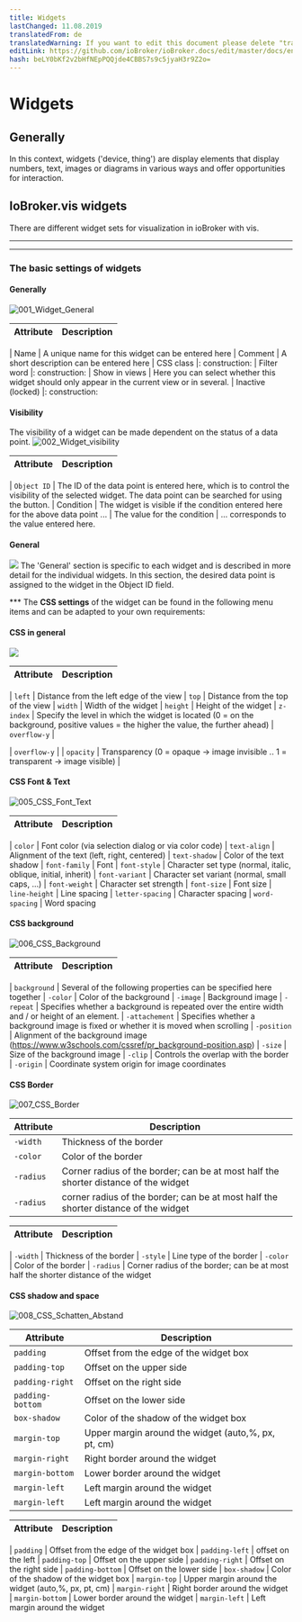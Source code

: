 ```yaml
---
title: Widgets
lastChanged: 11.08.2019
translatedFrom: de
translatedWarning: If you want to edit this document please delete "translatedFrom" field, elsewise this document will be translated automatically again
editLink: https://github.com/ioBroker/ioBroker.docs/edit/master/docs/en/viz/widgets.md
hash: beLY0bKf2v2bHfNEpPQQjde4CBBS7s9c5jyaH3r9Z2o=
---
```

# Widgets
## Generally
In this context, widgets ('device, thing') are display elements that display numbers, text, images or diagrams in various ways and offer opportunities for interaction.

## IoBroker.vis widgets
There are different widget sets for visualization in ioBroker with vis.

-------------------------------------------------------------------------------
-------------------------------------------------------------------------------

### The basic settings of widgets
#### Generally
![001_Widget_General](../../de/viz/media/vis_widgets_001_Widget_Generell.jpg)

| Attribute | Description |
|-----|----|

| Name | A unique name for this widget can be entered here | Comment | A short description can be entered here | CSS class |: construction: | Filter word |: construction: | Show in views | Here you can select whether this widget should only appear in the current view or in several.
| Inactive (locked) |: construction:

#### **Visibility**
The visibility of a widget can be made dependent on the status of a data point.
![002_Widget_visibility](../../de/viz/media/vis_widgets-2_002_Widget_Sichtbarkeit.jpg)

| Attribute | Description |
|----|----|

| `Object ID` | The ID of the data point is entered here, which is to control the visibility of the selected widget. The data point can be searched for using the button.
| Condition | The widget is visible if the condition entered here for the above data point ...
| The value for the condition | ... corresponds to the value entered here.

#### **General**
![](../../de/viz/media/vis_widgets_003_Widget_Allgemein.jpg) The 'General' section is specific to each widget and is described in more detail for the individual widgets.
In this section, the desired data point is assigned to the widget in the Object ID field.

*** The **CSS settings** of the widget can be found in the following menu items and can be adapted to your own requirements:

#### **CSS in general**
![](../../de/viz/media/vis_widgets_004_CSS_allgemein.jpg)

| Attribute | Description |
|-----|----|

| `left` | Distance from the left edge of the view | `top` | Distance from the top of the view | `width` | Width of the widget | `height` | Height of the widget | `z-index` | Specify the level in which the widget is located (0 = on the background, positive values = the higher the value, the further ahead) | `overflow-y` |

| `overflow-y` |
| `opacity` | Transparency (0 = opaque -> image invisible .. 1 = transparent -> image visible) |

#### CSS Font & Text
![005_CSS_Font_Text](../../de/viz/media/vis_widgets_005_CSS_Font_Text.jpg)

| Attribute | Description |
|-----|----|

| `color` | Font color (via selection dialog or via color code) | `text-align` | Alignment of the text (left, right, centered) | `text-shadow` | Color of the text shadow | `font-family` | Font | `font-style` | Character set type (normal, italic, oblique, initial, inherit) | `font-variant` | Character set variant (normal, small caps, ...) | `font-weight` | Character set strength | `font-size` | Font size | `line-height` | Line spacing | `letter-spacing` | Character spacing | `word-spacing` | Word spacing

#### **CSS background**
![006_CSS_Background](../../de/viz/media/vis_widgets_006_CSS_Hintergrund.jpg)

| Attribute | Description |
|-----|-----|

| `background` | Several of the following properties can be specified here together | `-color` | Color of the background | `-image` | Background image | `-repeat` | Specifies whether a background is repeated over the entire width and / or height of an element.
| `-attachement` | Specifies whether a background image is fixed or whether it is moved when scrolling | `-position` | Alignment of the background image (https://www.w3schools.com/cssref/pr_background-position.asp) | `-size` | Size of the background image | `-clip` | Controls the overlap with the border | `-origin` | Coordinate system origin for image coordinates

#### **CSS Border**
![007_CSS_Border](../../de/viz/media/vis_widgets_007_CSS_Border.jpg)

| Attribute | Description |
|----|----|
| `-width` | Thickness of the border | |
| `-color` | Color of the border |
| `-radius` | Corner radius of the border; can be at most half the shorter distance of the widget |
| `-radius` | corner radius of the border; can be at most half the shorter distance of the widget |

| Attribute | Description |
|-----|----|

| `-width` | Thickness of the border | `-style` | Line type of the border | `-color` | Color of the border | `-radius` | Corner radius of the border; can be at most half the shorter distance of the widget

#### CSS shadow and space
![008_CSS_Schatten_Abstand](../../de/viz/media/vis_widgets_008_CSS_Schatten_Abstand.jpg)

| Attribute | Description |
|----|----|
| `padding` | Offset from the edge of the widget box |
| `padding-top` | Offset on the upper side |
| `padding-right` | Offset on the right side |
| `padding-bottom` | Offset on the lower side |
| `box-shadow` | Color of the shadow of the widget box |
| `margin-top` | Upper margin around the widget (auto,%, px, pt, cm) |
| `margin-right` | Right border around the widget |
| `margin-bottom` | Lower border around the widget |
| `margin-left` | Left margin around the widget |
| `margin-left` | Left margin around the widget |

| Attribute | Description |
|-----|----|

| `padding` | Offset from the edge of the widget box | `padding-left` | offset on the left | `padding-top` | Offset on the upper side | `padding-right` | Offset on the right side | `padding-bottom` | Offset on the lower side | `box-shadow` | Color of the shadow of the widget box | `margin-top` | Upper margin around the widget (auto,%, px, pt, cm) | `margin-right` | Right border around the widget | `margin-bottom` | Lower border around the widget | `margin-left` | Left margin around the widget